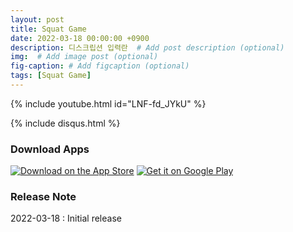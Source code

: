 ```yaml
---
layout: post
title: Squat Game
date: 2022-03-18 00:00:00 +0900
description: 디스크립션 입력란  # Add post description (optional)
img:  # Add image post (optional)
fig-caption: # Add figcaption (optional)
tags: [Squat Game]
---
```


{% include youtube.html id="LNF-fd_JYkU" %}  

{% include disqus.html %}

<!-- <iframe src="https://www.youtube.com/embed/LNF-fd_JYkU" title="YouTube video player" frameborder="0" allow="accelerometer; autoplay; clipboard-write; encrypted-media; gyroscope; picture-in-picture" allowfullscreen></iframe> -->


### Download Apps
  
<a href="https://apps.apple.com/kr/app/squat-game/id1608755127?itsct=apps_box_badge&amp;itscg=30200"><img src="https://tools.applemediaservices.com/api/badges/download-on-the-app-store/black/en-us?size=250x83&amp;releaseDate=1647475200&h=b309ade9fd3e0df6f758ee13cebaa84c" alt="Download on the App Store"></a>
<a href='https://play.google.com/store/apps/details?id=com.squat_squad.squat_squad&hl=ko&ah=lmrCEM0z8M55HxNakJH2zFQMiiU&pcampaignid=pcampaignidMKT-Other-global-all-co-prtnr-py-PartBadge-Mar2515-1'><img alt='Get it on Google Play' src='https://static-assets.clubhouseapi.com/static/img/googleplay.a1b4ed6211c9.svg'/></a>


### Release Note
2022-03-18 : Initial release
